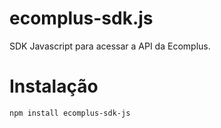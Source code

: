 # ecomplus-sdk.js
SDK Javascript para acessar a API da Ecomplus. 

# Instalação
`npm install ecomplus-sdk-js`
